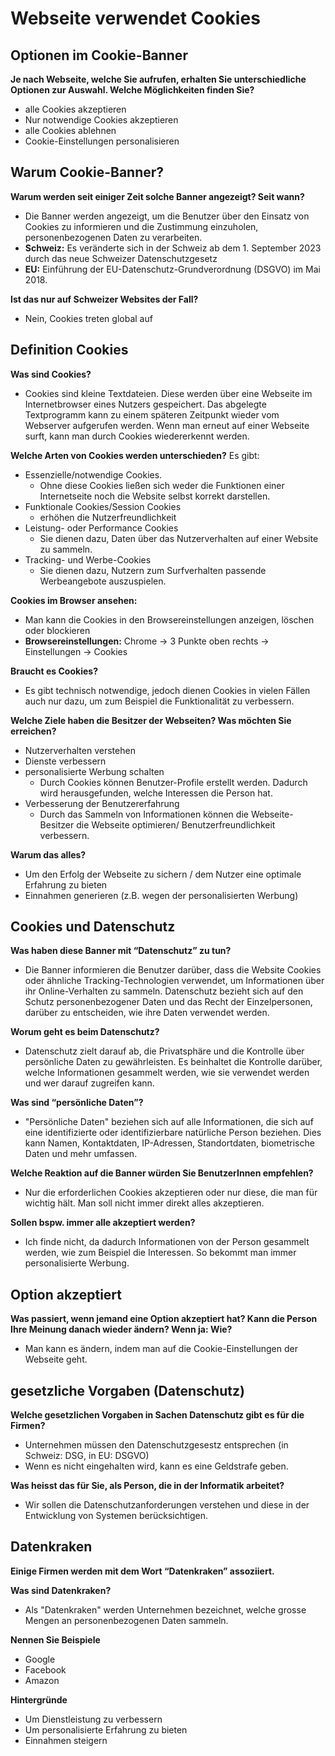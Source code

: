 # **Webseite verwendet Cookies**

## Optionen im Cookie-Banner
**Je nach Webseite, welche Sie aufrufen, erhalten Sie unterschiedliche Optionen zur Auswahl. Welche Möglichkeiten finden Sie?**
- alle Cookies akzeptieren
- Nur notwendige Cookies akzeptieren
- alle Cookies ablehnen
- Cookie-Einstellungen personalisieren

## Warum Cookie-Banner?
**Warum werden seit einiger Zeit solche Banner angezeigt? Seit wann?** 
- Die Banner werden angezeigt, um die Benutzer über den Einsatz von Cookies zu informieren und die Zustimmung einzuholen, personenbezogenen Daten zu verarbeiten.
- **Schweiz:** Es veränderte sich in der Schweiz ab dem 1. September 2023 durch das neue Schweizer Datenschutzgesetz
- **EU:** Einführung der EU-Datenschutz-Grundverordnung (DSGVO) im Mai 2018.

**Ist das nur auf Schweizer Websites der Fall?**
- Nein, Cookies treten global auf

## Definition Cookies
**Was sind Cookies?**
- Cookies sind kleine Textdateien. Diese werden über eine Webseite im Internetbrowser eines Nutzers gespeichert. Das abgelegte Textprogramm kann zu einem späteren Zeitpunkt wieder vom Webserver aufgerufen werden. Wenn man erneut auf einer Webseite surft, kann man durch Cookies wiedererkennt werden.

**Welche Arten von Cookies werden unterschieden?**
Es gibt:
- Essenzielle/notwendige Cookies.
    - Ohne diese Cookies ließen sich weder die Funktionen einer Internetseite noch die Website selbst korrekt darstellen.
- Funktionale Cookies/Session Cookies
    - erhöhen die Nutzerfreundlichkeit
- Leistung- oder Performance Cookies
    - Sie dienen dazu, Daten über das Nutzerverhalten auf einer Website zu sammeln.
- Tracking- und Werbe-Cookies
    - Sie dienen dazu, Nutzern zum Surfverhalten passende Werbeangebote auszuspielen.

**Cookies im Browser ansehen:**
- Man kann die Cookies in den Browsereinstellungen anzeigen, löschen oder blockieren
- **Browsereinstellungen:** Chrome -> 3 Punkte oben rechts -> Einstellungen -> Cookies

**Braucht es Cookies?**
- Es gibt technisch notwendige, jedoch dienen Cookies in vielen Fällen auch nur dazu, um zum Beispiel die Funktionalität zu verbessern.


**Welche Ziele haben die Besitzer der Webseiten? Was möchten Sie erreichen?**
- Nutzerverhalten verstehen
- Dienste verbessern
- personalisierte Werbung schalten
    - Durch Cookies können Benutzer-Profile erstellt werden. Dadurch wird herausgefunden, welche Interessen die Person hat. 
- Verbesserung der Benutzererfahrung
    - Durch das Sammeln von Informationen können die Webseite-Besitzer die Webseite optimieren/ Benutzerfreundlichkeit verbessern.

**Warum das alles?**
- Um den Erfolg der Webseite zu sichern / dem Nutzer eine optimale Erfahrung zu bieten
- Einnahmen generieren (z.B. wegen der personalisierten Werbung)



## Cookies und Datenschutz
**Was haben diese Banner mit “Datenschutz” zu tun?**
- Die Banner informieren die Benutzer darüber, dass die Website Cookies oder ähnliche Tracking-Technologien verwendet, um Informationen über ihr Online-Verhalten zu sammeln. Datenschutz bezieht sich auf den Schutz personenbezogener Daten und das Recht der Einzelpersonen, darüber zu entscheiden, wie ihre Daten verwendet werden. 

**Worum geht es beim Datenschutz?**
- Datenschutz zielt darauf ab, die Privatsphäre und die Kontrolle über persönliche Daten zu gewährleisten. Es beinhaltet die Kontrolle darüber, welche Informationen gesammelt werden, wie sie verwendet werden und wer darauf zugreifen kann. 

**Was sind “persönliche Daten”?**
- "Persönliche Daten" beziehen sich auf alle Informationen, die sich auf eine identifizierte oder identifizierbare natürliche Person beziehen. Dies kann Namen, Kontaktdaten, IP-Adressen, Standortdaten, biometrische Daten und mehr umfassen.

**Welche Reaktion auf die Banner würden Sie BenutzerInnen empfehlen?**
- Nur die erforderlichen Cookies akzeptieren oder nur diese, die man für wichtig hält. Man soll nicht immer direkt alles akzeptieren.

**Sollen bspw. immer alle akzeptiert werden?**
- Ich finde nicht, da dadurch Informationen von der Person gesammelt werden, wie zum Beispiel die Interessen. So bekommt man immer personalisierte Werbung.

## Option akzeptiert
**Was passiert, wenn jemand eine Option akzeptiert hat?  Kann die Person Ihre Meinung danach wieder ändern? Wenn ja: Wie?**
- Man kann es ändern, indem man auf die Cookie-Einstellungen der Webseite geht.

## gesetzliche Vorgaben (Datenschutz)
**Welche gesetzlichen Vorgaben in Sachen Datenschutz gibt es für die Firmen?** 
- Unternehmen müssen den Datenschutzgesestz entsprechen (in Schweiz: DSG, in EU: DSGVO)
- Wenn es nicht eingehalten wird, kann es eine Geldstrafe geben.

**Was heisst das für Sie, als Person, die in der Informatik arbeitet?**
- Wir sollen die Datenschutzanforderungen verstehen und diese in der Entwicklung von Systemen berücksichtigen.


## Datenkraken
**Einige Firmen werden mit dem Wort “Datenkraken” assoziiert.**

**Was sind Datenkraken?**
- Als "Datenkraken" werden Unternehmen bezeichnet, welche grosse Mengen an personenbezogenen Daten sammeln.

**Nennen Sie Beispiele**
- Google
- Facebook
- Amazon

**Hintergründe**
- Um Dienstleistung zu verbessern
- Um personalisierte Erfahrung zu bieten
- Einnahmen steigern

